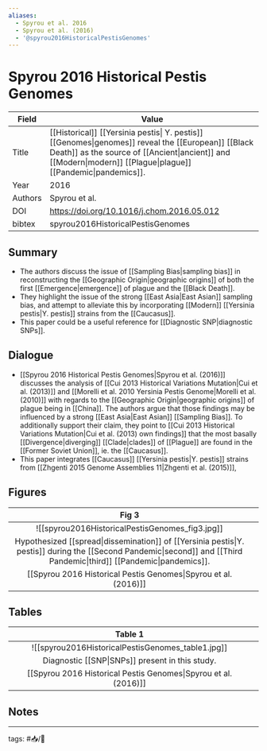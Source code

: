 ```yaml
---
aliases:
  - Spyrou et al. 2016
  - Spyrou et al. (2016)
  - '@spyrou2016HistoricalPestisGenomes'
---
```


# Spyrou 2016 Historical Pestis Genomes 

| Field   | Value                                                                                                                                                                                                                |
| ------- | -------------------------------------------------------------------------------------------------------------------------------------------------------------------------------------------------------------------- |
| Title   | [[Historical]] [[Yersinia pestis\| Y. pestis]] [[Genomes\|genomes]] reveal the [[European]] [[Black Death]] as the source of [[Ancient\|ancient]] and [[Modern\|modern]] [[Plague\|plague]] [[Pandemic\|pandemics]]. |
| Year    | 2016                                                                                                                                                                                                                 |
| Authors | Spyrou et al.                                                                                                                                                                                                        |
| DOI     | <https://doi.org/10.1016/j.chom.2016.05.012>                                                                                                                                                                         |
| bibtex  | spyrou2016HistoricalPestisGenomes                                                                                                                                                                                    |


## Summary

- The authors discuss the issue of [[Sampling Bias|sampling bias]] in reconstructing the [[Geographic Origin|geographic origins]] of both the first [[Emergence|emergence]] of plague and the [[Black Death]].
- They highlight the issue of the strong [[East Asia|East Asian]] sampling bias, and attempt to alleviate this by incorporating [[Modern]] [[Yersinia pestis|Y. pestis]] strains from the [[Caucasus]].
- This paper could be a useful reference for [[Diagnostic SNP|diagnostic SNPs]].

## Dialogue

- [[Spyrou 2016 Historical Pestis Genomes|Spyrou et al. (2016)]] discusses the analysis of [[Cui 2013 Historical Variations Mutation|Cui et al. (2013)]] and [[Morelli et al. 2010 Yersinia Pestis Genome|Morelli et al. (2010)]] with regards to the [[Geographic Origin|geographic origins]] of plague being in [[China]]. The authors argue that those findings may be influenced by a strong [[East Asia|East Asian]] [[Sampling Bias]]. To additionally support their claim, they point to [[Cui 2013 Historical Variations Mutation|Cui et al. (2013) own findings]] that the most basally [[Divergence|diverging]] [[Clade|clades]] of [[Plague]] are found in the [[Former Soviet Union]], ie. the [[Caucasus]].
- This paper integrates [[Caucasus]] [[Yersinia pestis|Y. pestis]] strains from [[Zhgenti 2015 Genome Assemblies 11|Zhgenti et al. (2015)]], 

## Figures

|                                                                                  Fig 3                                                                                  |     |
|:-----------------------------------------------------------------------------------------------------------------------------------------------------------------------:| --- |
|                                                             ![[spyrou2016HistoricalPestisGenomes_fig3.jpg]]                                                             |     |
| Hypothesized [[spread\|dissemination]] of [[Yersinia pestis\|Y. pestis]] during the [[Second Pandemic\|second]] and [[Third Pandemic\|third]] [[Pandemic\|pandemics]]. |     |
|                                                 [[Spyrou 2016 Historical Pestis Genomes\|Spyrou et al. (2016)]]                                                  |     |

## Tables

|                                                                                  Table 1                                                                                  |     |
|:-----------------------------------------------------------------------------------------------------------------------------------------------------------------------:| --- |
|                                                             ![[spyrou2016HistoricalPestisGenomes_table1.jpg]]                                                             |     |
| Diagnostic [[SNP\|SNPs]] present in this study. |     |
|                                                 [[Spyrou 2016 Historical Pestis Genomes\|Spyrou et al. (2016)]]                                                  |     |


## Notes

---

tags: #📥/📰